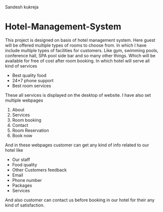 Sandesh kukreja                                                    
 #          Hotel-Management-System

This project is designed on basis of hotel management system. Here guest will be offered multiple types of rooms to choose from. In which I have include multiple types of facilities for customers. Like gym, swimming pools, conference hall, SPA pool side bar and so many other things.  Which will be available for free of cost after room booking. In which hotel will serve all kind of services 

* Best quality food 
* 24*7 phone support
* Best room services

These all services is displayed on the desktop of website. I have also set multiple webpages    
1.	About  
2.	Services
3.	Room booking
4.	Contact
5.	Room Reservation
6.	Book now

And in these webpages customer can get any kind of info related to our hotel like 

 * Our staff 
 * Food quality
 * Other Customers feedback 
 * Email  
 * Phone number 
 *   Packages
 * Services
 
 And also customer can contact us before booking in our hotel for their any kind of satisfaction.
